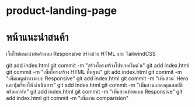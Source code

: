 # product-landing-page

# หน้าแนะนําสนค้า 
เว็บไซต์แนะนําสนค้าแบบ Responsive สร้างด้วย HTML และ TailwindCSS

git add index.html
git commit -m "สร้างโครงสร้างโปรเจคเริ่มต ้น"
git add index.html
git commit -m "เพิ่มโครงสร้าง HTML พื้นฐาน"
git add index.html
git commit -m "เพิ่มเมนูนําทางแบบ Responsive"
git add index.html
git commit -m "เพิ่มสวน ่ Hero และปุ่มเรียกให้ ้ดําเนินการ"
git add index.html
git commit -m "เพิ่มสวนแสดงคุณสมบัติพร้อมการ์ด"
git add index.html
git commit -m "เพิ่มสวนท้ายแบบ Responsive"
git add index.html
git commit -m "เพิ่มงาน comparision"
